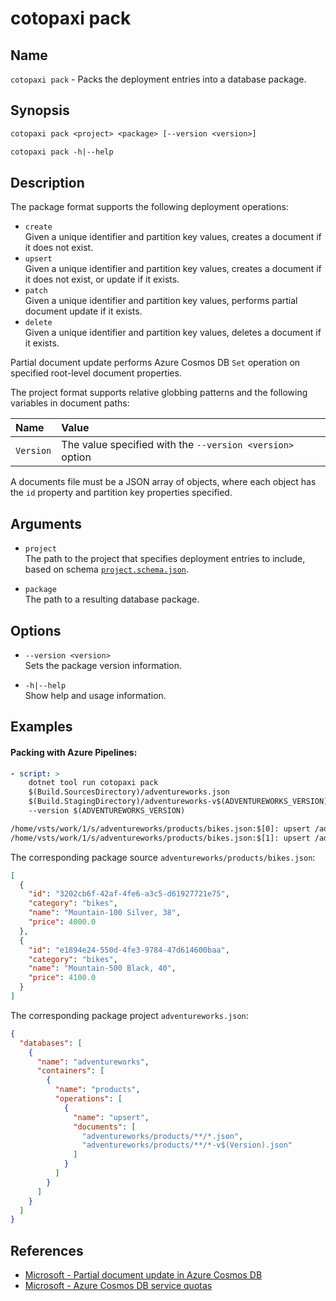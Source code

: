 # cotopaxi pack

<p />

## Name

<p />

`cotopaxi pack` - Packs the deployment entries into a database package.

<p />

## Synopsis

<p />

```txt
cotopaxi pack <project> <package> [--version <version>]

cotopaxi pack -h|--help
```

<p />

## Description

<p />

The package format supports the following deployment operations:

<p />

- `create`  
Given a unique identifier and partition key values, creates a document if it does not exist.
- `upsert`  
Given a unique identifier and partition key values, creates a document if it does not exist, or update if it exists.
- `patch`  
Given a unique identifier and partition key values, performs partial document update if it exists.
- `delete`  
Given a unique identifier and partition key values, deletes a document if it exists.

<p />

Partial document update performs Azure Cosmos DB `Set` operation on specified root-level document properties.

<p />

The project format supports relative globbing patterns and the following variables in document paths:

<p />

| Name | Value |
|:- |:- |
| `Version` | The value specified with the `--version <version>` option |

<p />

A documents file must be a JSON array of objects, where each object has the `id` property and partition key properties specified.

<p />

## Arguments

<p />

- `project`  
The path to the project that specifies deployment entries to include, based on schema [`project.schema.json`](https://alexanderkozlenko.github.io/cotopaxi/schemas/project.schema.json).

<p />

- `package`  
The path to a resulting database package.

<p />

## Options

<p />

- `--version <version>`  
Sets the package version information.

<p />

- `-h|--help`  
Show help and usage information.

<p />

## Examples

<p />

#### Packing with Azure Pipelines:

<p />

```yaml
- script: >
    dotnet tool run cotopaxi pack
    $(Build.SourcesDirectory)/adventureworks.json
    $(Build.StagingDirectory)/adventureworks-v$(ADVENTUREWORKS_VERSION).cdbpkg
    --version $(ADVENTUREWORKS_VERSION)
```

<p />

```txt
/home/vsts/work/1/s/adventureworks/products/bikes.json:$[0]: upsert /adventureworks/products/3202cb6f-42af-4fe6-a3c5-d61927721e75 (4)
/home/vsts/work/1/s/adventureworks/products/bikes.json:$[1]: upsert /adventureworks/products/e1894e24-550d-4fe3-9784-47d614600baa (4)
```

<p />

The corresponding package source `adventureworks/products/bikes.json`:

<p />

```json
[
  {
    "id": "3202cb6f-42af-4fe6-a3c5-d61927721e75",
    "category": "bikes",
    "name": "Mountain-100 Silver, 38",
    "price": 4000.0
  },
  {
    "id": "e1894e24-550d-4fe3-9784-47d614600baa",
    "category": "bikes",
    "name": "Mountain-500 Black, 40",
    "price": 4100.0
  }
]
```

<p />

The corresponding package project `adventureworks.json`:

<p />

```json
{
  "databases": [
    {
      "name": "adventureworks",
      "containers": [
        {
          "name": "products",
          "operations": [
            {
              "name": "upsert",
              "documents": [
                "adventureworks/products/**/*.json",
                "adventureworks/products/**/*-v$(Version).json"
              ]
            }
          ]
        }
      ]
    }
  ]
}
```

<p />

## References

<p />

- [Microsoft - Partial document update in Azure Cosmos DB](https://learn.microsoft.com/en-us/azure/cosmos-db/partial-document-update)
- [Microsoft - Azure Cosmos DB service quotas](https://learn.microsoft.com/en-us/azure/cosmos-db/concepts-limits)
